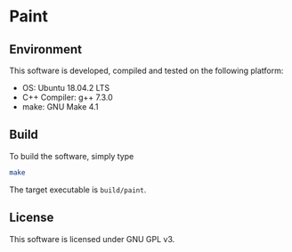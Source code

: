 # Paint

## Environment

This software is developed, compiled and tested on the following platform:

- OS: Ubuntu 18.04.2 LTS
- C++ Compiler: g++ 7.3.0
- make: GNU Make 4.1

## Build

To build the software, simply type

```bash
make
```

The target executable is  `build/paint`.

##  License

This software is licensed under GNU GPL v3.